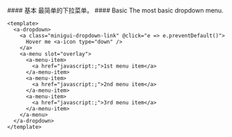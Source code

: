 <cn>
#### 基本
最简单的下拉菜单。
</cn>

<us>
#### Basic
The most basic dropdown menu.
</us>

```vue
<template>
  <a-dropdown>
    <a class="minigui-dropdown-link" @click="e => e.preventDefault()">
      Hover me <a-icon type="down" />
    </a>
    <a-menu slot="overlay">
      <a-menu-item>
        <a href="javascript:;">1st menu item</a>
      </a-menu-item>
      <a-menu-item>
        <a href="javascript:;">2nd menu item</a>
      </a-menu-item>
      <a-menu-item>
        <a href="javascript:;">3rd menu item</a>
      </a-menu-item>
    </a-menu>
  </a-dropdown>
</template>
```
